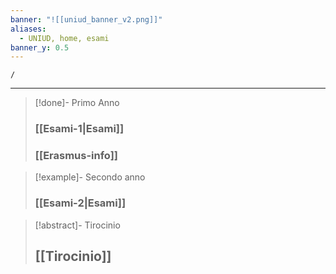 ```yaml
---
banner: "![[uniud_banner_v2.png]]"
aliases:
  - UNIUD, home, esami
banner_y: 0.5
---
```

```ActivityHistory
/
```

---


>[!done]-  Primo Anno
>
> ### [[Esami-1|Esami]]
> ### [[Erasmus-info]]

>[!example]- Secondo anno 
>
> ### [[Esami-2|Esami]]

>[!abstract]- Tirocinio
> ## [[Tirocinio]]
